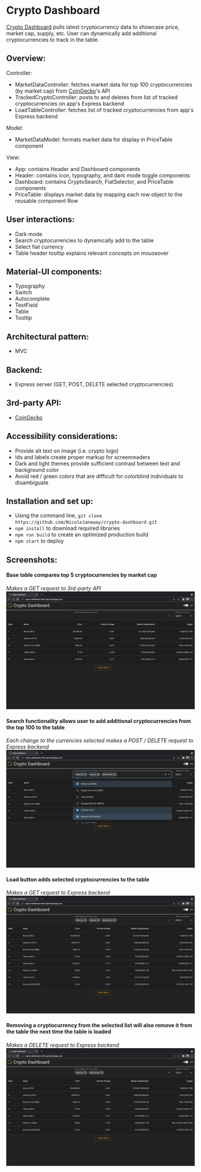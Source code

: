 # Crypto Dashboard

[Crypto Dashboard](https://crypto-dashboard-with-api.herokuapp.com/) pulls latest cryptocurrency data to showcase price, market cap, supply, etc.  User can dynamically add additional cryptocurrencies to track in the table.

## Overview:

Controller:
- MarketDataController: fetches market data for top 100 cryptocurrencies (by market cap) from [CoinGecko](https://www.coingecko.com/en/api/documentation)'s API
- TrackedCryptoController: posts to and deletes from list of tracked cryptocurrencies on app's Express backend
- LoadTableController: fetches list of tracked cryptocurrencies from app's Express backend

Model:
- MarketDataModel: formats market data for display in PriceTable component

View:
- App: contains Header and Dashboard components
 - Header: contains icon, typography, and dark mode toggle components
 - Dashboard: contains CryptoSearch, FiatSelector, and PriceTable components
 - PriceTable: displays market data by mapping each row object to the reusable component Row


## User interactions:
- Dark mode
- Search cryptocurrencies to dynamically add to the table
- Select fiat currency
- Table header tooltip explains relevant concepts on mouseover


## Material-UI components:
- Typography
- Switch
- Autocomplete
- TextField
- Table
- Tooltip


## Architectural pattern:
- MVC

## Backend:
- Express server (GET, POST, DELETE selected cryptocurrencies)

## 3rd-party API:
- [CoinGecko](https://www.coingecko.com/en/api/documentation)


## Accessibility considerations:

- Provide alt text on image (i.e. crypto logo)
- Ids and labels create proper markup for screenreaders
- Dark and light themes provide sufficient contrast between text and background color
- Avoid red / green colors that are difficult for colorblind individuals to disambiguate

## Installation and set up:
- Using the command line, `git clone https://github.com/NicoleJaneway/crypto-dashboard.git`
- `npm install` to download required libraries
- `npm run build` to create an optimized production build
- `npm start` to deploy

## Screenshots:

#### Base table compares top 5 cryptocurrencies by market cap
*Makes a GET request to 3rd-party API*
![base table](img/00_base_table.png)



#### Search functionality allows user to add additional cryptocurrencies from the top 100 to the table
*Each change to the currencies selected makes a POST / DELETE request to Express backend*
![search](img/01_search.png)



#### Load button adds selected cryptocurrencies to the table
*Makes a GET request to Express backend*
![load](img/02_load.png)



#### Removing a cryptocurrency from the selected list will also remove it from the table the next time the table is loaded
*Makes a DELETE request to Express backend*
![remove](img/03_remove.png)
